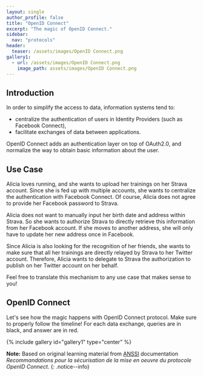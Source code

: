 ```yaml
---
layout: single
author_profile: false
title: "OpenID Connect"
excerpt: "The magic of OpenID Connect."
sidebar:
  nav: "protocols"
header:
  teaser: /assets/images/OpenID Connect.png
gallery1:
  - url: /assets/images/OpenID Connect.png
    image_path: assets/images/OpenID Connect.png
---
```

## Introduction

In order to simplify the access to data, information systems tend to:
- centralize the authentication of users in Identity Providers (such as Facebook Connect),
- facilitate exchanges of data between applications.

OpenID Connect adds an authentication layer on top of OAuth2.0, and normalize the way to obtain basic information about the user.

## Use Case

Alicia loves running, and she wants to upload her trainings on her Strava account. Since she is fed up with multiple accounts, she wants to centralize the authentication with Facebook Connect. Of course, Alicia does not agree to provide her Facebook password to Strava.

Alicia does not want to manually input her birth date and address within Strava. So she wants to authorize Strava to directly retrieve this information from her Facebook account. If she moves to another address, she will only have to update her new address once in Facebook.

Since Alicia is also looking for the recognition of her friends, she wants to make sure that all her trainings are directly relayed by Strava to her Twitter account. Therefore, Alicia wants to delegate to Strava the authorization to publish on her Twitter account on her behalf.

Feel free to translate this mechanism to any use case that makes sense to you!

## OpenID Connect

Let's see how the magic happens with OpenID Connect protocol. Make sure to properly follow the timeline!
For each data exchange, queries are in black, and answer are in red.

{% include gallery id="gallery1" type="center" %}

**Note:** Based on original learning material from [ANSSI](https://www.ssi.gouv.fr) documentation *Recommandations pour la sécurisation de la mise en oeuvre du protocole OpenID Connect*.
{: .notice--info}

